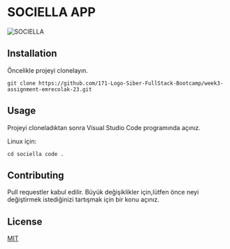 # SOCIELLA APP

![SOCIELLA](https://ibb.co/jH4VQ7c)

## Installation

Öncelikle projeyi clonelayın. 

`git clone https://github.com/171-Logo-Siber-FullStack-Bootcamp/week3-assignment-emrecolak-23.git`

## Usage

Projeyi cloneladıktan sonra Visual Studio Code programında açınız.

Linux için:

`cd sociella
code .`

## Contributing

Pull requestler kabul edilir. Büyük değişiklikler için,lütfen önce neyi değiştirmek istediğinizi tartışmak için bir konu açınız.

## License

[MIT](https://choosealicense.com/licenses/mit/)
